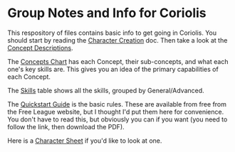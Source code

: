 # Group Notes and Info for Coriolis

This respository of files contains basic info to get going in Coriolis. You should start by reading the [Character Creation](./CharacterCreation.pdf) doc. Then take a look at the [Concept Descriptions](ConceptDescriptions.pdf). 

The [Concepts Chart](Concepts.pdf) has each Concept, their sub-concepts, and what each one's key skills are. This gives you an idea of the primary capabilities of each Concept.

The [Skills](Skills.pdf) table shows all the skills, grouped by General/Advanced.

The [Quickstart Guide](CoriolisQuickstart.pdf) is the basic rules. These are available from free from the Free League website, but I thought I'd put them here for convenience. You don't have to read this, but obviously you can if you want (you need to follow the link, then download the PDF).

Here is a [Character Sheet](CharacterSheet.pdf) if you'd like to look at one.

